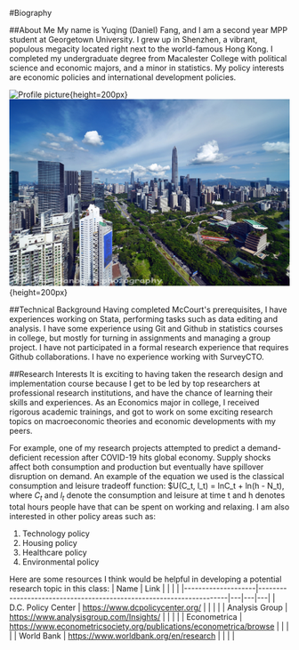 
#Biography

##About Me
My name is Yuqing (Daniel) Fang, and I am a second year MPP student at Georgetown University. I grew up in Shenzhen, a vibrant, populous megacity located right next to the world-famous Hong Kong. I completed my undergraduate degree from Macalester College with political science and economic majors, and a minor in statistics. My policy interests are economic policies and international development policies. 

![Profile picture](img/profilepicture.png){height=200px} 
![Shenzhen](img/shenzhen.png){height=200px}

##Technical Background
Having completed McCourt's prerequisites, I have experiences working on Stata, performing tasks such as data editing and analysis. I have some experience using Git and Github in statistics courses in college, but mostly for turning in assignments and managing a group project. I have not participated in a formal research experience that requires Github collaborations. I have no experience working with SurveyCTO.

##Research Interests
It is exciting to having taken the research design and implementation course because I get to be led by top researchers at professional research institutions, and have the chance of learning their skills and experiences. As an Economics major in college, I received rigorous academic trainings, and got to work on some exciting research topics on macroeconomic theories and economic developments with my peers. 

For example, one of my research projects attempted to predict a demand-deficient recession after COVID-19 hits global economy. Supply shocks affect both consumption and production but eventually have spillover disruption on demand. An example of the equation we used is the classical consumption and leisure tradeoff function: $U(C_t, l_t) = lnC_t + ln(h - N_t), where $C_t$ and $l_t$ denote the consumption and leisure at time t and h denotes total hours people have that can be spent on working and relaxing. I am also interested in other policy areas such as:
1. Technology policy
2. Housing policy
3. Healthcare policy
4. Environmental policy

Here are some resources I think would be helpful in developing a potential research topic in this class:
| Name               | Link                                                                |   |   |   |
|--------------------|---------------------------------------------------------------------|---|---|---|
| D.C. Policy Center | https://www.dcpolicycenter.org/                                     |   |   |   |
| Analysis Group     | https://www.analysisgroup.com/Insights/                             |   |   |   |
| Econometrica       | https://www.econometricsociety.org/publications/econometrica/browse |   |   |   |
| World Bank         | https://www.worldbank.org/en/research                               |   |   |   |

